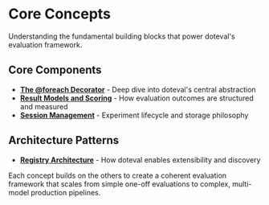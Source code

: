 # Core Concepts

Understanding the fundamental building blocks that power doteval's evaluation framework.

## Core Components

- **[The @foreach Decorator](foreach-decorator.md)** - Deep dive into doteval's central abstraction
- **[Result Models and Scoring](result-models-scoring.md)** - How evaluation outcomes are structured and measured
- **[Session Management](session-management.md)** - Experiment lifecycle and storage philosophy

## Architecture Patterns

- **[Registry Architecture](registry-architecture.md)** - How doteval enables extensibility and discovery

Each concept builds on the others to create a coherent evaluation framework that scales from simple one-off evaluations to complex, multi-model production pipelines.
